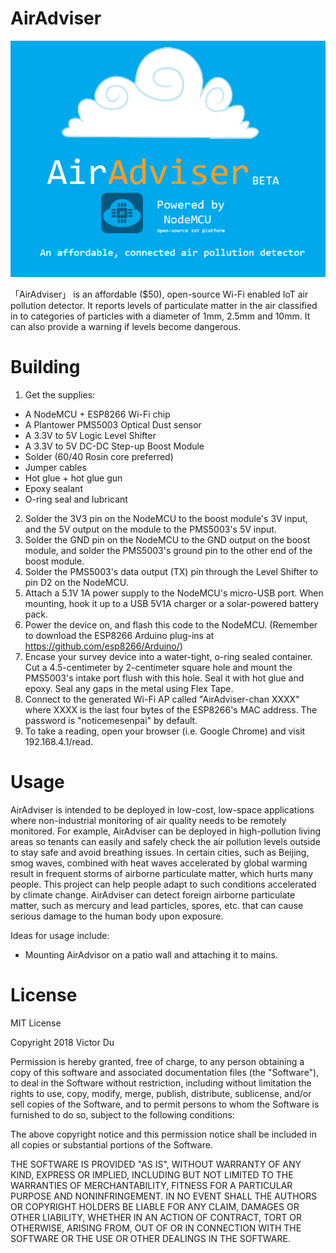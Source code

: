 # AirAdviser
![alt text](https://raw.githubusercontent.com/DrDab/AirAdviser/master/logo1.png)

「AirAdviser」 is an affordable ($50), open-source Wi-Fi enabled IoT air pollution detector. It reports levels of particulate matter in the air classified in to categories of particles with a diameter of 1mm, 2.5mm and 10mm. It can also provide a warning if levels become dangerous.

# Building
1. Get the supplies:
  - A NodeMCU + ESP8266 Wi-Fi chip
  - A Plantower PMS5003 Optical Dust sensor
  - A 3.3V to 5V Logic Level Shifter
  - A 3.3V to 5V DC-DC Step-up Boost Module
  - Solder (60/40 Rosin core preferred)
  - Jumper cables
  - Hot glue + hot glue gun
  - Epoxy sealant
  - O-ring seal and lubricant
2. Solder the 3V3 pin on the NodeMCU to the boost module's 3V input, and the 5V output on the module to the PMS5003's 5V input.
3. Solder the GND pin on the NodeMCU to the GND output on the boost module, and solder the PMS5003's ground pin to the other end of the boost module.
4. Solder the PMS5003's data output (TX) pin through the Level Shifter to pin D2 on the NodeMCU.
5. Attach a 5.1V 1A power supply to the NodeMCU's micro-USB port. When mounting, hook it up to a USB 5V1A charger or a solar-powered battery pack.
6. Power the device on, and flash this code to the NodeMCU. (Remember to download the ESP8266 Arduino plug-ins at https://github.com/esp8266/Arduino/)
7. Encase your survey device into a water-tight, o-ring sealed container. Cut a 4.5-centimeter by 2-centimeter square hole and mount the PMS5003's intake port flush with this hole. Seal it with hot glue and epoxy. Seal any gaps in the metal using Flex Tape. 
8. Connect to the generated Wi-Fi AP called "AirAdviser-chan XXXX" where XXXX is the last four bytes of the ESP8266's MAC address. The password is "noticemesenpai" by default.
9. To take a reading, open your browser (i.e. Google Chrome) and visit 192.168.4.1/read.

# Usage
AirAdviser is intended to be deployed in low-cost, low-space applications where non-industrial monitoring of air quality needs to be remotely monitored. For example, AirAdviser can be deployed in high-pollution living areas so tenants can easily and safely check the air pollution levels outside to stay safe and avoid breathing issues. In certain cities, such as Beijing, smog waves, combined with heat waves accelerated by global warming result in frequent storms of airborne particulate matter, which hurts many people. This project can help people adapt to such conditions accelerated by climate change. AirAdviser can detect foreign airborne particulate matter, such as mercury and lead particles, spores, etc. that can cause serious damage to the human body upon exposure. 

Ideas for usage include: 
- Mounting AirAdvisor on a patio wall and attaching it to mains.

# License
MIT License

Copyright 2018 Victor Du

Permission is hereby granted, free of charge, to any person obtaining a copy of this software and associated documentation files (the "Software"), to deal in the Software without restriction, including without limitation the rights to use, copy, modify, merge, publish, distribute, sublicense, and/or sell copies of the Software, and to permit persons to whom the Software is furnished to do so, subject to the following conditions:

The above copyright notice and this permission notice shall be included in all copies or substantial portions of the Software.

THE SOFTWARE IS PROVIDED "AS IS", WITHOUT WARRANTY OF ANY KIND, EXPRESS OR IMPLIED, INCLUDING BUT NOT LIMITED TO THE WARRANTIES OF MERCHANTABILITY, FITNESS FOR A PARTICULAR PURPOSE AND NONINFRINGEMENT. IN NO EVENT SHALL THE AUTHORS OR COPYRIGHT HOLDERS BE LIABLE FOR ANY CLAIM, DAMAGES OR OTHER LIABILITY, WHETHER IN AN ACTION OF CONTRACT, TORT OR OTHERWISE, ARISING FROM, OUT OF OR IN CONNECTION WITH THE SOFTWARE OR THE USE OR OTHER DEALINGS IN THE SOFTWARE.

